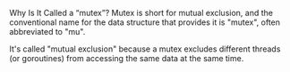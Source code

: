 Why Is It Called a “mutex”?
Mutex is short for mutual exclusion, and the conventional name for the data structure that provides it is "mutex", often abbreviated to "mu".

It's called "mutual exclusion" because a mutex excludes different threads (or goroutines) from accessing the same data at the same time.





